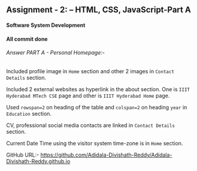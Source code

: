 ## Assignment - 2: – HTML, CSS, JavaScript-Part A
#### Software System Development
#### All commit done

###### Answer PART A - Personal Homepage:-


Included profile image in `Home` section and other 2 images in 
`Contact Details` section.

Included 2 external websites as hyperlink in the about section. One is `IIIT Hyderabad MTech CSE` page and other is `IIIT Hyderabad Home` page.

Used `rowspan=2` on heading of the table and `colspan=2` on heading `year`
in `Education` section.   

CV, professional social media contacts are linked 
in `Contact Details` section.

Current Date Time using the visitor system time-zone is in `Home` section.

GitHub URL:- https://github.com/Adidala-Divishath-Reddy/Adidala-Divishath-Reddy.github.io